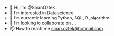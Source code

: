 - 👋 Hi, I’m @SinanOztek
- 👀 I’m interested in Data science
- 🌱 I’m currently learning Python, SQL, R ,algorithm
- 💞️ I’m looking to collaborate on ...
- 📫 How to reach me sinan.oztek@hotmail.com

<!---
SinanOztek/SinanOztek is a ✨ special ✨ repository because its `README.md` (this file) appears on your GitHub profile.
You can click the Preview link to take a look at your changes.
--->

